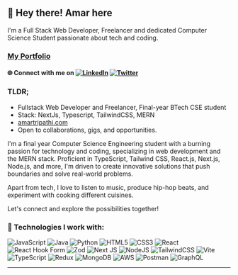 ## 👋 Hey there! Amar here
I'm a Full Stack Web Developer, Freelancer and dedicated Computer Science Student passionate about tech and coding.

### [My Portfolio](https://amartripathi.com) 


#### 🌐 Connect with me on    [![LinkedIn](https://img.shields.io/badge/LinkedIn-%230077B5.svg?logo=linkedin&logoColor=white)](httms://www.linkedin.com/in/amar-tripathi/)  [![Twitter](https://img.shields.io/badge/Twitter-%231DA1F2.svg?logo=twitter&logoColor=white)](https://twitter.com/amartripathi_)


### TLDR;

- Fullstack Web Developer and Freelancer, Final-year BTech CSE student
- Stack: NextJs, Typescript, TailwindCSS, MERN
- [amartripathi.com](https://amartripathi.com)
- Open to collaborations, gigs, and opportunities.

I'm a final year Computer Science Engineering student with a burning passion for technology and coding, specializing in web development and the MERN stack. Proficient in TypeScript, Tailwind CSS, React.js, Next.js, Node.js, and more, I'm driven to create innovative solutions that push boundaries and solve real-world problems.

Apart from tech, I love to listen to music, produce hip-hop beats, and experiment with cooking different cuisines.

Let's connect and explore the possibilities together!

### 🚀 Technologies I work with:

![JavaScript](https://img.shields.io/badge/javascript-%23323330.svg?style=for-the-badge&logo=javascript&logoColor=%23F7DF1E) ![Java](https://img.shields.io/badge/java-%23ED8B00.svg?style=for-the-badge&logo=openjdk&logoColor=white) ![Python](https://img.shields.io/badge/python-3670A0?style=for-the-badge&logo=python&logoColor=ffdd54)
 ![HTML5](https://img.shields.io/badge/html5-%23E34F26.svg?style=for-the-badge&logo=html5&logoColor=white) ![CSS3](https://img.shields.io/badge/css3-%231572B6.svg?style=for-the-badge&logo=css3&logoColor=white) ![React](https://img.shields.io/badge/react-%2320232a.svg?style=for-the-badge&logo=react&logoColor=%2361DAFB) ![React Hook Form](https://img.shields.io/badge/React%20Hook%20Form-%23EC5990.svg?style=for-the-badge&logo=reacthookform&logoColor=white) ![Zod](https://img.shields.io/badge/zod-%233068b7.svg?style=for-the-badge&logo=zod&logoColor=white) ![Next JS](https://img.shields.io/badge/Next-black?style=for-the-badge&logo=next.js&logoColor=white) ![NodeJS](https://img.shields.io/badge/node.js-6DA55F?style=for-the-badge&logo=node.js&logoColor=white) ![TailwindCSS](https://img.shields.io/badge/tailwindcss-%2338B2AC.svg?style=for-the-badge&logo=tailwind-css&logoColor=white) ![Vite](https://img.shields.io/badge/vite-%23646CFF.svg?style=for-the-badge&logo=vite&logoColor=white) ![TypeScript](https://img.shields.io/badge/typescript-%23007ACC.svg?style=for-the-badge&logo=typescript&logoColor=white) ![Redux](https://img.shields.io/badge/redux-%23593d88.svg?style=for-the-badge&logo=redux&logoColor=white) ![MongoDB](https://img.shields.io/badge/MongoDB-%234ea94b.svg?style=for-the-badge&logo=mongodb&logoColor=white) ![AWS](https://img.shields.io/badge/AWS-%23FF9900.svg?style=for-the-badge&logo=amazon-aws&logoColor=white) ![Postman](https://img.shields.io/badge/Postman-FF6C37?style=for-the-badge&logo=postman&logoColor=white) ![GraphQL](https://img.shields.io/badge/-GraphQL-E10098?style=for-the-badge&logo=graphql&logoColor=white)


---
